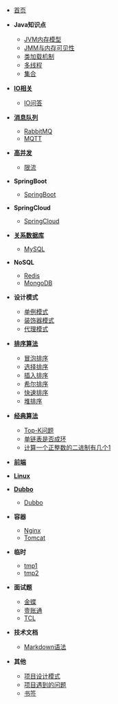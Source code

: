 - [首页](/)

- **Java知识点**
    - [JVM内存模型](/java/jvm1)
    - [JMM与内存可见性](/java/jmm)
    - [类加载机制](/java/class)
    - [多线程](/java/concurrent/)
    - [集合](/java/collection/)

- **[IO相关](/java/io/)**
    - [IO问答](/java/io/subject1)
- **[消息队列](/jms/)**
    - [RabbitMQ](/jms/rabbitmq/)
    - [MQTT](/jms/mqtt/mqtt)

- **[高并发](/concurrent/)**
    - [限流](/concurrent/limit-rate)
- **SpringBoot**
    - [SpringBoot](/framework/springboot/)

- **SpringCloud**
    - [SpringCloud](/framework/springcloud/)

- **[关系数据库](/database/relational/)**
    - [MySQL](/database/relational/mysql)

- **NoSQL**
    - [Redis](/database/nosql/redis/)
    - [MongoDB](/database/nosql/mongo/)

- **设计模式**
    - [单例模式](/pattern/singleton)
    - [装饰器模式](/pattern/decorator)
    - [代理模式](/pattern/proxy)

- **[排序算法](/algorithm/sort/)**
    - [冒泡排序](/algorithm/sort/bubble)
    - [选择排序](/algorithm/sort/select)
    - [插入排序](/algorithm/sort/insert)
    - [希尔排序](/algorithm/sort/shell)
    - [快速排序](/algorithm/sort/quick)
    - [堆排序](/algorithm/sort/heap)

- **[经典算法](/algorithm/)**
    - [Top-K问题](/algorithm/top-k)
    - [单链表是否成环](/algorithm/link-list-circle)
    - [计算一个正整数的二进制有几个1](/algorithm/count-one)

- **[前端](/web/)**

- **[Linux](/linux/)**

- **[Dubbo](/framework/dubbo/)**
    - [Dubbo](/framework/dubbo/dubbo)
- **容器**
    - [Nginx](/container/nginx/)
    - [Tomcat](/container/tomcat/)

- **临时**
    - [tmp1](/tmp/tmp1)
    - [tmp2](/tmp/tmp2)

- **面试题**
    - [金蝶](/interview/kingdee)
    - [壹账通](/interview/oneconnectft)
    - [TCL](/interview/tcl)

- **技术文档**
    - [Markdown语法](/markdown/)

- **其他**
    <!-- - [项目地址](/project/) -->
    - [项目设计模式](/project/pattern)
    - [项目遇到的问题](/project/problem)
    - [书签](/bookmark/)